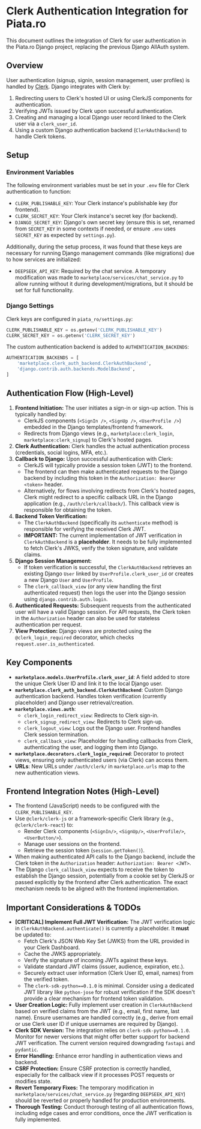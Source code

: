 # Clerk Authentication Integration for Piata.ro

This document outlines the integration of Clerk for user authentication in the Piata.ro Django project, replacing the previous Django AllAuth system.

## Overview

User authentication (signup, signin, session management, user profiles) is handled by [Clerk](https://clerk.com/). Django integrates with Clerk by:
1.  Redirecting users to Clerk's hosted UI or using ClerkJS components for authentication.
2.  Verifying JWTs issued by Clerk upon successful authentication.
3.  Creating and managing a local Django user record linked to the Clerk user via a `clerk_user_id`.
4.  Using a custom Django authentication backend (`ClerkAuthBackend`) to handle Clerk tokens.

## Setup

### Environment Variables

The following environment variables must be set in your `.env` file for Clerk authentication to function:

-   `CLERK_PUBLISHABLE_KEY`: Your Clerk instance's publishable key (for frontend).
-   `CLERK_SECRET_KEY`: Your Clerk instance's secret key (for backend).
-   `DJANGO_SECRET_KEY`: Django's own secret key (ensure this is set, renamed from `SECRET_KEY` in some contexts if needed, or ensure `.env` uses `SECRET_KEY` as expected by `settings.py`).

Additionally, during the setup process, it was found that these keys are necessary for running Django management commands (like migrations) due to how services are initialized:
-   `DEEPSEEK_API_KEY`: Required by the chat service. A temporary modification was made to `marketplace/services/chat_service.py` to allow running without it during development/migrations, but it should be set for full functionality.

### Django Settings

Clerk keys are configured in `piata_ro/settings.py`:
```python
CLERK_PUBLISHABLE_KEY = os.getenv('CLERK_PUBLISHABLE_KEY')
CLERK_SECRET_KEY = os.getenv('CLERK_SECRET_KEY')
```

The custom authentication backend is added to `AUTHENTICATION_BACKENDS`:
```python
AUTHENTICATION_BACKENDS = [
    'marketplace.clerk_auth_backend.ClerkAuthBackend',
    'django.contrib.auth.backends.ModelBackend',
]
```

## Authentication Flow (High-Level)

1.  **Frontend Initiation:** The user initiates a sign-in or sign-up action. This is typically handled by:
    *   ClerkJS components (`<SignIn />`, `<SignUp />`, `<UserProfile />`) embedded in the Django templates/frontend framework.
    *   Redirects from Django views (e.g., `marketplace:clerk_login`, `marketplace:clerk_signup`) to Clerk's hosted pages.
2.  **Clerk Authentication:** Clerk handles the actual authentication process (credentials, social logins, MFA, etc.).
3.  **Callback to Django:** Upon successful authentication with Clerk:
    *   ClerkJS will typically provide a session token (JWT) to the frontend.
    *   The frontend can then make authenticated requests to the Django backend by including this token in the `Authorization: Bearer <token>` header.
    *   Alternatively, for flows involving redirects from Clerk's hosted pages, Clerk might redirect to a specific callback URL in the Django application (e.g., `/auth/clerk/callback/`). This callback view is responsible for obtaining the token.
4.  **Backend Token Verification:**
    *   The `ClerkAuthBackend` (specifically its `authenticate` method) is responsible for verifying the received Clerk JWT.
    *   **IMPORTANT:** The current implementation of JWT verification in `ClerkAuthBackend` is a **placeholder**. It needs to be fully implemented to fetch Clerk's JWKS, verify the token signature, and validate claims.
5.  **Django Session Management:**
    *   If token verification is successful, the `ClerkAuthBackend` retrieves an existing Django `User` linked by `UserProfile.clerk_user_id` or creates a new Django `User` and `UserProfile`.
    *   The `clerk_callback_view` (or any view handling the first authenticated request) then logs the user into the Django session using `django.contrib.auth.login`.
6.  **Authenticated Requests:** Subsequent requests from the authenticated user will have a valid Django session. For API requests, the Clerk token in the `Authorization` header can also be used for stateless authentication per request.
7.  **View Protection:** Django views are protected using the `@clerk_login_required` decorator, which checks `request.user.is_authenticated`.

## Key Components

-   **`marketplace.models.UserProfile.clerk_user_id`**: A field added to store the unique Clerk User ID and link it to the local Django user.
-   **`marketplace.clerk_auth_backend.ClerkAuthBackend`**: Custom Django authentication backend. Handles token verification (currently placeholder) and Django user retrieval/creation.
-   **`marketplace.views.auth`**:
    -   `clerk_login_redirect_view`: Redirects to Clerk sign-in.
    -   `clerk_signup_redirect_view`: Redirects to Clerk sign-up.
    -   `clerk_logout_view`: Logs out the Django user. Frontend handles Clerk session termination.
    -   `clerk_callback_view`: Placeholder for handling callbacks from Clerk, authenticating the user, and logging them into Django.
-   **`marketplace.decorators.clerk_login_required`**: Decorator to protect views, ensuring only authenticated users (via Clerk) can access them.
-   **URLs**: New URLs under `/auth/clerk/` in `marketplace.urls` map to the new authentication views.

## Frontend Integration Notes (High-Level)

-   The frontend (JavaScript) needs to be configured with the `CLERK_PUBLISHABLE_KEY`.
-   Use `@clerk/clerk-js` or a framework-specific Clerk library (e.g., `@clerk/clerk-react`) to:
    -   Render Clerk components (`<SignIn/>`, `<SignUp/>`, `<UserProfile/>`, `<UserButton/>`).
    -   Manage user sessions on the frontend.
    -   Retrieve the session token (`session.getToken()`).
-   When making authenticated API calls to the Django backend, include the Clerk token in the `Authorization` header: `Authorization: Bearer <JWT>`.
-   The Django `clerk_callback_view` expects to receive the token to establish the Django session, potentially from a cookie set by ClerkJS or passed explicitly by the frontend after Clerk authentication. The exact mechanism needs to be aligned with the frontend implementation.

## Important Considerations & TODOs

-   **[CRITICAL] Implement Full JWT Verification:** The JWT verification logic in `ClerkAuthBackend.authenticate()` is currently a placeholder. It **must** be updated to:
    -   Fetch Clerk's JSON Web Key Set (JWKS) from the URL provided in your Clerk Dashboard.
    -   Cache the JWKS appropriately.
    -   Verify the signature of incoming JWTs against these keys.
    -   Validate standard JWT claims (issuer, audience, expiration, etc.).
    -   Securely extract user information (Clerk User ID, email, names) from the verified token.
    -   The `clerk-sdk-python==0.1.0` is minimal. Consider using a dedicated JWT library like `python-jose` for robust verification if the SDK doesn't provide a clear mechanism for frontend token validation.
-   **User Creation Logic:** Fully implement user creation in `ClerkAuthBackend` based on verified claims from the JWT (e.g., email, first name, last name). Ensure usernames are handled correctly (e.g., derive from email or use Clerk user ID if unique usernames are required by Django).
-   **Clerk SDK Version:** The integration relies on `clerk-sdk-python==0.1.0`. Monitor for newer versions that might offer better support for backend JWT verification. The current version required downgrading `fastapi` and `pydantic`.
-   **Error Handling:** Enhance error handling in authentication views and backend.
-   **CSRF Protection:** Ensure CSRF protection is correctly handled, especially for the callback view if it processes POST requests or modifies state.
-   **Revert Temporary Fixes:** The temporary modification in `marketplace/services/chat_service.py` (regarding `DEEPSEEK_API_KEY`) should be reverted or properly handled for production environments.
-   **Thorough Testing:** Conduct thorough testing of all authentication flows, including edge cases and error conditions, once the JWT verification is fully implemented.
```
